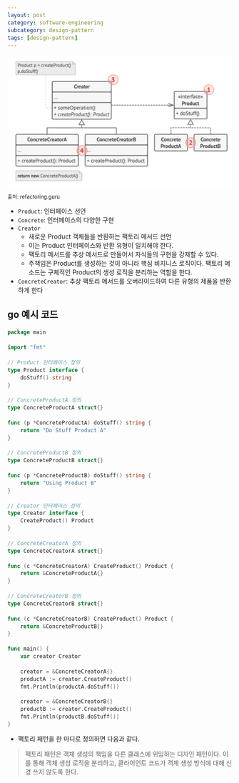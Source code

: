 ```yaml
---
layout: post
category: software-engineering
subcategory: design-pattern
tags: [design-pattern]
---
```


![alt text](/assets/images/design-pattern/image/1/image.png)
<sub>출처: refactoring.guru</sub>

- `Product`: 인터페이스 선언
- `Concrete`: 인터페이스의 다양한 구현
- `Creator`
    - 새로운 Product 객체들을 반환하는 팩토리 메서드 선언
    - 이는 Product 인터페이스와 반환 유형이 일치해야 한다.
    - 팩토리 메서드를 추상 메서드로 만들어서 자식들의 구현을 강제할 수 있다.
    - 주책임은 Product를 생성하는 것이 아니라 핵심 비지니스 로직이다. 팩토리 메소드는 구체적인 Product의 생성 로직을 분리하는 역할을 한다.
- `ConcreteCreator`: 추상 팩토리 메서드를 오버라이드하여 다른 유형의 제품을 반환하게 한다

## go 예시 코드

```go
package main

import "fmt"

// Product 인터페이스 정의
type Product interface {
    doStuff() string
}

// ConcreteProductA 정의
type ConcreteProductA struct{}

func (p *ConcreteProductA) doStuff() string {
    return "Do Stuff Product A"
}

// ConcreteProductB 정의
type ConcreteProductB struct{}

func (p *ConcreteProductB) doStuff() string {
    return "Using Product B"
}

// Creator 인터페이스 정의
type Creator interface {
    CreateProduct() Product
}

// ConcreteCreatorA 정의
type ConcreteCreatorA struct{}

func (c *ConcreteCreatorA) CreateProduct() Product {
    return &ConcreteProductA{}
}

// ConcreteCreatorB 정의
type ConcreteCreatorB struct{}

func (c *ConcreteCreatorB) CreateProduct() Product {
    return &ConcreteProductB{}
}

func main() {
    var creator Creator

    creator = &ConcreteCreatorA{}
    productA := creator.CreateProduct()
    fmt.Println(productA.doStuff())

    creator = &ConcreteCreatorB{}
    productB := creator.CreateProduct()
    fmt.Println(productB.doStuff())
}
```

- 팩토리 패턴을 한 마디로 정의하면 다음과 같다.

> 팩토리 패턴은 객체 생성의 책임을 다른 클래스에 위임하는 디자인 패턴이다. 이를 통해 객체 생성 로직을 분리하고, 클라이언트 코드가 객체 생성 방식에 대해 신경 쓰지 않도록 한다.